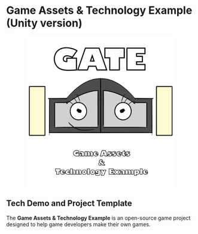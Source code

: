 # Game Assets & Technology Example (Unity version)

<p align="center">
    <img src="DocsImages/MascotAndLogo.png" width="400" alt="GATE Logo">
</p>

## Tech Demo and Project Template

The **Game Assets & Technology Example** is an open-source game project designed to help 
game developers make their own games.